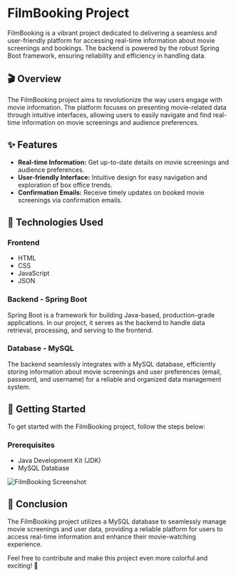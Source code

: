 # FilmBooking Project

FilmBooking is a vibrant project dedicated to delivering a seamless and user-friendly platform for accessing real-time information about movie screenings and bookings. The backend is powered by the robust Spring Boot framework, ensuring reliability and efficiency in handling data.

## 🎬 Overview

The FilmBooking project aims to revolutionize the way users engage with movie information. The platform focuses on presenting movie-related data through intuitive interfaces, allowing users to easily navigate and find real-time information on movie screenings and audience preferences.

## ✨ Features

- **Real-time Information:** Get up-to-date details on movie screenings and audience preferences.
- **User-friendly Interface:** Intuitive design for easy navigation and exploration of box office trends.
- **Confirmation Emails:** Receive timely updates on booked movie screenings via confirmation emails.

## 🚀 Technologies Used

### Frontend
- HTML
- CSS
- JavaScript
- JSON

### Backend - Spring Boot
Spring Boot is a framework for building Java-based, production-grade applications. In our project, it serves as the backend to handle data retrieval, processing, and serving to the frontend.

### Database - MySQL
The backend seamlessly integrates with a MySQL database, efficiently storing information about movie screenings and user preferences (email, password, and username) for a reliable and organized data management system.

## 🌟 Getting Started

To get started with the FilmBooking project, follow the steps below:

### Prerequisites
- Java Development Kit (JDK)
- MySQL Database

![FilmBooking Screenshot](https://www.flickr.com/photos/199809577@N03/53456358527/in/dateposted-public/)


## 🌈 Conclusion

The FilmBooking project utilizes a MySQL database to seamlessly manage movie screenings and user data, providing a reliable platform for users to access real-time information and enhance their movie-watching experience.

Feel free to contribute and make this project even more colorful and exciting! 🚀
